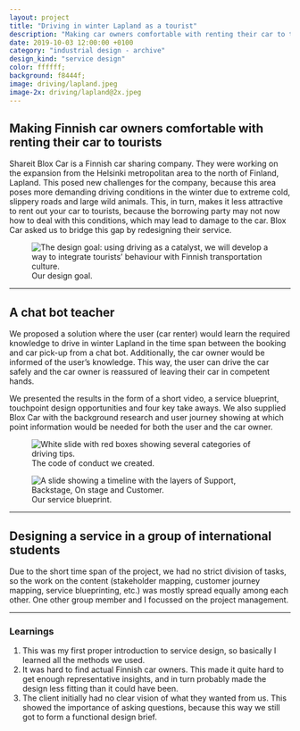 ```yaml
---
layout: project
title: "Driving in winter Lapland as a tourist"
description: "Making car owners comfortable with renting their car to tourists with a chat bot by doing service design in a group of international students"
date: 2019-10-03 12:00:00 +0100
category: "industrial design - archive"
design_kind: "service design"
color: ffffff;
background: f8444f;
image: driving/lapland.jpeg
image-2x: driving/lapland@2x.jpeg
---
```


## Making Finnish car owners comfortable with renting their car to tourists

Shareit Blox Car is a Finnish car sharing company. They were working on the expansion from the Helsinki metropolitan area to the north of Finland, Lapland. This posed new challenges for the company, because this area poses more demanding driving conditions in the winter due to extreme cold, slippery roads and large wild animals. This, in turn, makes it less attractive to rent out your car to tourists, because the borrowing party may not now how to deal with this conditions, which may lead to damage to the car. Blox Car asked us to bridge this gap by redesigning their service.


<div class="project__picture-group project__picture-group--light">
  <figure class="project__picture">
    <img class="project__image lazy" alt="The design goal: using driving as a catalyst, we will develop a way to integrate tourists’ behaviour with Finnish transportation culture."
      data-srcset="/static/img/driving/goal.png 1x,
        /static/img/driving/goal@2x.png 2x"
      src="/static/img/placeholder.jpg"
      data-src="/static/img/driving/goal.png">
    <figcaption class="project__caption">
      Our design goal.
    </figcaption>
  </figure>
</div>

---

## A chat bot teacher

We proposed a solution where the user (car renter) would learn the required knowledge to drive in winter Lapland in the time span between the booking and car pick-up from a chat bot. Additionally, the car owner would be informed of the user’s knowledge. This way, the user can drive the car safely and the car owner is reassured of leaving their car in competent hands.

We presented the results in the form of a short video, a service blueprint, touchpoint design opportunities and four key take aways. We also supplied Blox Car with the background research and user journey showing at which point information would be needed for both the user and the car owner.


<div class="project__picture-group">

  <figure class="project__picture">
    <img class="project__image lazy" alt="White slide with red boxes showing several categories of driving tips."
      data-srcset="/static/img/driving/code.png 1x,
        /static/img/driving/code@2x.png 2x"
      src="/static/img/placeholder.jpg"
      data-src="/static/img/driving/code.png">
    <figcaption class="project__caption">
      The code of conduct we created.
    </figcaption>
  </figure>

  <figure class="project__picture">
    <img class="project__image lazy" alt="A slide showing a timeline with the layers of Support, Backstage, On stage and Customer."
      data-srcset="/static/img/driving/blueprint.png 1x,
        /static/img/driving/blueprint@2x.png 2x"
      src="/static/img/placeholder.jpg"
      data-src="/static/img/driving/blueprint.png">
    <figcaption class="project__caption">
      Our service blueprint.
    </figcaption>
  </figure>

</div>


---

## Designing a service in a group of international students

Due to the short time span of the project, we had no strict division of tasks, so the work on the content (stakeholder mapping, customer journey mapping, service blueprinting, etc.) was mostly spread equally among each other. One other group member and I focussed on the project management.

---

### Learnings

1. This was my first proper introduction to service design, so basically I learned all the methods we used.
2. It was hard to find actual Finnish car owners. This made it quite hard to get enough representative insights, and in turn probably made the design less fitting than it could have been.
3. The client initially had no clear vision of what they wanted from us. This showed the importance of asking questions, because this way we still got to form a functional design brief.
